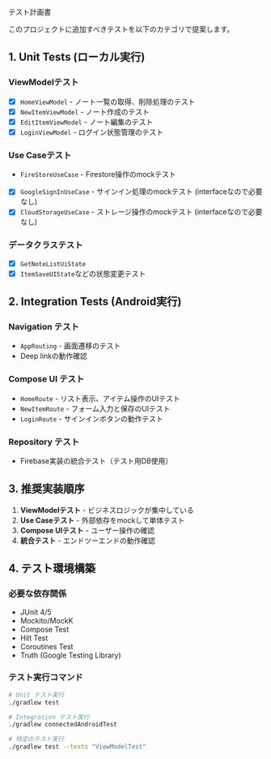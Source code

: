 テスト計画書

このプロジェクトに追加すべきテストを以下のカテゴリで提案します。

## 1. Unit Tests (ローカル実行)

### ViewModelテスト

- [x] `HomeViewModel` - ノート一覧の取得、削除処理のテスト
- [x] `NewItemViewModel` - ノート作成のテスト
- [x] `EditItemViewModel` - ノート編集のテスト
- [x] `LoginViewModel` - ログイン状態管理のテスト

### Use Caseテスト

- `FireStoreUseCase` - Firestore操作のmockテスト
- [x] `GoogleSignInUseCase` - サインイン処理のmockテスト (interfaceなので必要なし)
- [x] `CloudStorageUseCase` - ストレージ操作のmockテスト (interfaceなので必要なし)

### データクラステスト

- [x] `GetNoteListUiState`
- [x] `ItemSaveUIState`などの状態変更テスト

## 2. Integration Tests (Android実行)

### Navigation テスト

- `AppRouting` - 画面遷移のテスト
- Deep linkの動作確認

### Compose UI テスト

- `HomeRoute` - リスト表示、アイテム操作のUIテスト
- `NewItemRoute` - フォーム入力と保存のUIテスト
- `LoginRoute` - サインインボタンの動作テスト

### Repository テスト

- Firebase実装の統合テスト（テスト用DB使用）

## 3. 推奨実装順序

1. **ViewModelテスト** - ビジネスロジックが集中している
2. **Use Caseテスト** - 外部依存をmockして単体テスト
3. **Compose UIテスト** - ユーザー操作の確認
4. **統合テスト** - エンドツーエンドの動作確認

## 4. テスト環境構築

### 必要な依存関係

- JUnit 4/5
- Mockito/MockK
- Compose Test
- Hilt Test
- Coroutines Test
- Truth (Google Testing Library)

### テスト実行コマンド

```bash
# Unit テスト実行
./gradlew test

# Integration テスト実行  
./gradlew connectedAndroidTest

# 特定のテスト実行
./gradlew test --tests "ViewModelTest"
```
